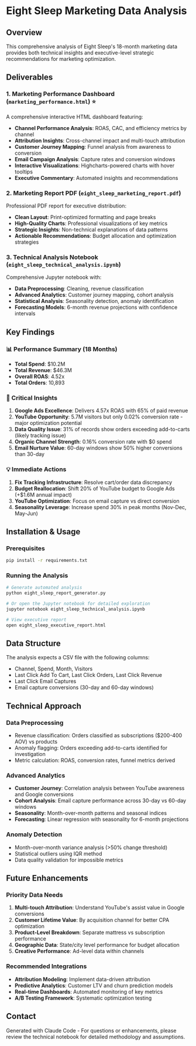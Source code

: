 # Eight Sleep Marketing Data Analysis

## Overview
This comprehensive analysis of Eight Sleep's 18-month marketing data provides both technical insights and executive-level strategic recommendations for marketing optimization.

## Deliverables

### 1. Marketing Performance Dashboard (`marketing_performance.html`) ⭐
A comprehensive interactive HTML dashboard featuring:
- **Channel Performance Analysis**: ROAS, CAC, and efficiency metrics by channel
- **Attribution Insights**: Cross-channel impact and multi-touch attribution
- **Customer Journey Mapping**: Funnel analysis from awareness to conversion
- **Email Campaign Analysis**: Capture rates and conversion windows
- **Interactive Visualizations**: Highcharts-powered charts with hover tooltips
- **Executive Commentary**: Automated insights and recommendations

### 2. Marketing Report PDF (`eight_sleep_marketing_report.pdf`)
Professional PDF report for executive distribution:
- **Clean Layout**: Print-optimized formatting and page breaks
- **High-Quality Charts**: Professional visualizations of key metrics
- **Strategic Insights**: Non-technical explanations of data patterns
- **Actionable Recommendations**: Budget allocation and optimization strategies

### 3. Technical Analysis Notebook (`eight_sleep_technical_analysis.ipynb`)
Comprehensive Jupyter notebook with:
- **Data Preprocessing**: Cleaning, revenue classification
- **Advanced Analytics**: Customer journey mapping, cohort analysis
- **Statistical Analysis**: Seasonality detection, anomaly identification
- **Forecasting Models**: 6-month revenue projections with confidence intervals

## Key Findings

### 📊 Performance Summary (18 Months)
- **Total Spend**: $10.2M
- **Total Revenue**: $46.3M  
- **Overall ROAS**: 4.52x
- **Total Orders**: 10,893

### 🎯 Critical Insights
1. **Google Ads Excellence**: Delivers 4.57x ROAS with 65% of paid revenue
2. **YouTube Opportunity**: 5.7M visitors but only 0.02% conversion rate - major optimization potential
3. **Data Quality Issue**: 31% of records show orders exceeding add-to-carts (likely tracking issue)
4. **Organic Channel Strength**: 0.16% conversion rate with $0 spend
5. **Email Nurture Value**: 60-day windows show 50% higher conversions than 30-day

### 💡 Immediate Actions
1. **Fix Tracking Infrastructure**: Resolve cart/order data discrepancy
2. **Budget Reallocation**: Shift 20% of YouTube budget to Google Ads (+$1.6M annual impact)
3. **YouTube Optimization**: Focus on email capture vs direct conversion
4. **Seasonality Leverage**: Increase spend 30% in peak months (Nov-Dec, May-Jun)

## Installation & Usage

### Prerequisites
```bash
pip install -r requirements.txt
```

### Running the Analysis
```bash
# Generate automated analysis
python eight_sleep_report_generator.py

# Or open the Jupyter notebook for detailed exploration
jupyter notebook eight_sleep_technical_analysis.ipynb

# View executive report
open eight_sleep_executive_report.html
```

## Data Structure
The analysis expects a CSV file with the following columns:
- Channel, Spend, Month, Visitors
- Last Click Add To Cart, Last Click Orders, Last Click Revenue
- Last Click Email Captures
- Email capture conversions (30-day and 60-day windows)

## Technical Approach

### Data Preprocessing
- Revenue classification: Orders classified as subscriptions ($200-400 AOV) vs products
- Anomaly flagging: Orders exceeding add-to-carts identified for investigation
- Metric calculation: ROAS, conversion rates, funnel metrics derived

### Advanced Analytics
- **Customer Journey**: Correlation analysis between YouTube awareness and Google conversions
- **Cohort Analysis**: Email capture performance across 30-day vs 60-day windows  
- **Seasonality**: Month-over-month patterns and seasonal indices
- **Forecasting**: Linear regression with seasonality for 6-month projections

### Anomaly Detection
- Month-over-month variance analysis (>50% change threshold)
- Statistical outliers using IQR method
- Data quality validation for impossible metrics

## Future Enhancements

### Priority Data Needs
1. **Multi-touch Attribution**: Understand YouTube's assist value in Google conversions
2. **Customer Lifetime Value**: By acquisition channel for better CPA optimization
3. **Product-Level Breakdown**: Separate mattress vs subscription performance
4. **Geographic Data**: State/city level performance for budget allocation
5. **Creative Performance**: Ad-level data within channels

### Recommended Integrations
- **Attribution Modeling**: Implement data-driven attribution
- **Predictive Analytics**: Customer LTV and churn prediction models  
- **Real-time Dashboards**: Automated monitoring of key metrics
- **A/B Testing Framework**: Systematic optimization testing

## Contact
Generated with Claude Code - For questions or enhancements, please review the technical notebook for detailed methodology and assumptions.